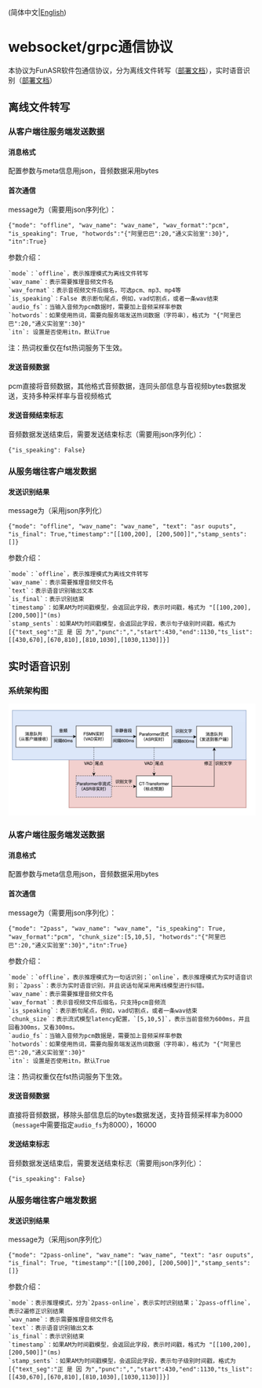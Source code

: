 (简体中文|[English](./websocket_protocol.md))
# websocket/grpc通信协议

本协议为FunASR软件包通信协议，分为离线文件转写（[部署文档](./SDK_tutorial_zh.md)），实时语音识别（[部署文档](./SDK_tutorial_online_zh.md)）

## 离线文件转写
### 从客户端往服务端发送数据
#### 消息格式
配置参数与meta信息用json，音频数据采用bytes
#### 首次通信
message为（需要用json序列化）：
```text
{"mode": "offline", "wav_name": "wav_name", "wav_format":"pcm", "is_speaking": True, "hotwords":"{"阿里巴巴":20,"通义实验室":30}", "itn":True}
```
参数介绍：
```text
`mode`：`offline`，表示推理模式为离线文件转写
`wav_name`：表示需要推理音频文件名
`wav_format`：表示音视频文件后缀名，可选pcm、mp3、mp4等
`is_speaking`：False 表示断句尾点，例如，vad切割点，或者一条wav结束
`audio_fs`：当输入音频为pcm数据时，需要加上音频采样率参数
`hotwords`：如果使用热词，需要向服务端发送热词数据（字符串），格式为 "{"阿里巴巴":20,"通义实验室":30}"
`itn`: 设置是否使用itn，默认True
```
注：热词权重仅在fst热词服务下生效。

#### 发送音频数据
pcm直接将音频数据，其他格式音频数据，连同头部信息与音视频bytes数据发送，支持多种采样率与音视频格式

#### 发送音频结束标志
音频数据发送结束后，需要发送结束标志（需要用json序列化）：
```text
{"is_speaking": False}
```

### 从服务端往客户端发数据
#### 发送识别结果
message为（采用json序列化）
```text
{"mode": "offline", "wav_name": "wav_name", "text": "asr ouputs", "is_final": True,"timestamp":"[[100,200], [200,500]]","stamp_sents":[]}
```
参数介绍：
```text
`mode`：`offline`，表示推理模式为离线文件转写
`wav_name`：表示需要推理音频文件名
`text`：表示语音识别输出文本
`is_final`：表示识别结束
`timestamp`：如果AM为时间戳模型，会返回此字段，表示时间戳，格式为 "[[100,200], [200,500]]"(ms)
`stamp_sents`：如果AM为时间戳模型，会返回此字段，表示句子级别时间戳，格式为 [{"text_seg":"正 是 因 为","punc":",","start":430,"end":1130,"ts_list":[[430,670],[670,810],[810,1030],[1030,1130]]}]
```

## 实时语音识别
### 系统架构图

<div align="left"><img src="images/2pass.jpg" width="600"/></div>

### 从客户端往服务端发送数据
#### 消息格式
配置参数与meta信息用json，音频数据采用bytes

#### 首次通信
message为（需要用json序列化）：
```text
{"mode": "2pass", "wav_name": "wav_name", "is_speaking": True, "wav_format":"pcm", "chunk_size":[5,10,5], "hotwords":"{"阿里巴巴":20,"通义实验室":30}","itn":True}
```
参数介绍：
```text
`mode`：`offline`，表示推理模式为一句话识别；`online`，表示推理模式为实时语音识别；`2pass`：表示为实时语音识别，并且说话句尾采用离线模型进行纠错。
`wav_name`：表示需要推理音频文件名
`wav_format`：表示音视频文件后缀名，只支持pcm音频流
`is_speaking`：表示断句尾点，例如，vad切割点，或者一条wav结束
`chunk_size`：表示流式模型latency配置，`[5,10,5]`，表示当前音频为600ms，并且回看300ms，又看300ms。
`audio_fs`：当输入音频为pcm数据是，需要加上音频采样率参数
`hotwords`：如果使用热词，需要向服务端发送热词数据（字符串），格式为 "{"阿里巴巴":20,"通义实验室":30}"
`itn`: 设置是否使用itn，默认True
```
注：热词权重仅在fst热词服务下生效。

#### 发送音频数据
直接将音频数据，移除头部信息后的bytes数据发送，支持音频采样率为8000（`message`中需要指定`audio_fs`为8000），16000
#### 发送结束标志
音频数据发送结束后，需要发送结束标志（需要用json序列化）：
```text
{"is_speaking": False}
```
### 从服务端往客户端发数据
#### 发送识别结果
message为（采用json序列化）
```text
{"mode": "2pass-online", "wav_name": "wav_name", "text": "asr ouputs", "is_final": True, "timestamp":"[[100,200], [200,500]]","stamp_sents":[]}
```
参数介绍：
```text
`mode`：表示推理模式，分为`2pass-online`，表示实时识别结果；`2pass-offline`，表示2遍修正识别结果
`wav_name`：表示需要推理音频文件名
`text`：表示语音识别输出文本
`is_final`：表示识别结束
`timestamp`：如果AM为时间戳模型，会返回此字段，表示时间戳，格式为 "[[100,200], [200,500]]"(ms)
`stamp_sents`：如果AM为时间戳模型，会返回此字段，表示句子级别时间戳，格式为 [{"text_seg":"正 是 因 为","punc":",","start":430,"end":1130,"ts_list":[[430,670],[670,810],[810,1030],[1030,1130]]}]
```
